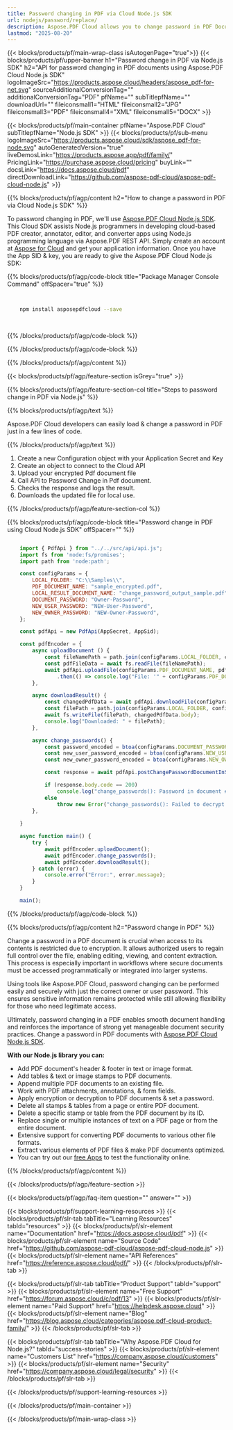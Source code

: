 ```yaml
---
title: Password changing in PDF via Cloud Node.js SDK 
url: nodejs/password/replace/
description: Aspose.PDF Cloud allows you to change password in PDF Document. Check the Node.js source code to change password in PDF file.
lastmod: "2025-08-20"
---
```


{{< blocks/products/pf/main-wrap-class isAutogenPage="true">}}
{{< blocks/products/pf/upper-banner h1="Password change in PDF via Node.js SDK" h2="API for password changing in PDF documents using Aspose.PDF Cloud Node.js SDK" logoImageSrc="https://products.aspose.cloud/headers/aspose_pdf-for-net.svg" sourceAdditionalConversionTag="" additionalConversionTag="PDF" pfName="" subTitlepfName="" downloadUrl="" fileiconsmall1="HTML" fileiconsmall2="JPG" fileiconsmall3="PDF" fileiconsmall4="XML" fileiconsmall5="DOCX" >}}

{{< blocks/products/pf/main-container pfName="Aspose.PDF Cloud" subTitlepfName="Node.js SDK" >}}
{{< blocks/products/pf/sub-menu logoImageSrc="https://products.aspose.cloud/sdk/aspose_pdf-for-node.svg"
autoGeneratedVersion="true"
liveDemosLink="https://products.aspose.app/pdf/family/" PricingLink="https://purchase.aspose.cloud/pricing" buyLink="" docsLink="https://docs.aspose.cloud/pdf"  directDownloadLink="https://github.com/aspose-pdf-cloud/aspose-pdf-cloud-node.js" >}}

{{% blocks/products/pf/agp/content h2="How to change a password in PDF via Cloud Node.js SDK" %}}

 To password changing in PDF, we'll use [Aspose.PDF Cloud Node.js SDK](https://products.aspose.cloud/pdf/nodejs/).
This Cloud SDK assists Node.js programmers in developing cloud-based PDF creator, annotator, editor, and converter apps using Node.js programming language via Aspose.PDF REST API. Simply create an account at [Aspose for Cloud](https://dashboard.aspose.cloud/#/apps) and get your application information. Once you have the App SID & key, you are ready to give the Aspose.PDF Cloud Node.js SDK:


{{% blocks/products/pf/agp/code-block title="Package Manager Console Command" offSpacer="true" %}}

```bash

     
    npm install asposepdfcloud --save
     
     

```

{{% /blocks/products/pf/agp/code-block %}}

{{% /blocks/products/pf/agp/code-block %}}

{{% /blocks/products/pf/agp/content %}}

{{< blocks/products/pf/agp/feature-section isGrey="true" >}}

{{% blocks/products/pf/agp/feature-section-col title="Steps to password change in PDF via Node.js" %}}

{{% blocks/products/pf/agp/text %}}

Aspose.PDF Cloud developers can easily load & change a password in PDF just in a few lines of code.

{{% /blocks/products/pf/agp/text %}}

1. Create a new Configuration object with your Application Secret and Key
1. Create an object to connect to the Cloud API
1. Upload your encrypted Pdf document file
1. Call API to Password Change in Pdf document.
1. Checks the response and logs the result.
1. Downloads the updated file for local use.

{{% /blocks/products/pf/agp/feature-section-col %}}

{{% blocks/products/pf/agp/code-block title="Password change in PDF using Cloud Node.js SDK" offSpacer="" %}}

```js

    import { PdfApi } from "../../src/api/api.js";
    import fs from 'node:fs/promises';
    import path from 'node:path';

    const configParams = {
        LOCAL_FOLDER: "C:\\Samples\\",
        PDF_DOCUMENT_NAME: "sample_encrypted.pdf",
        LOCAL_RESULT_DOCUMENT_NAME: "change_password_output_sample.pdf",
        DOCUMENT_PASSWORD: "Owner-Password",
        NEW_USER_PASSWORD: "NEW-User-Password",
        NEW_OWNER_PASSWORD: "NEW-Owner-Password",
    };

    const pdfApi = new PdfApi(AppSecret, AppSid);

    const pdfEncoder = {
        async uploadDocument () {
            const fileNamePath = path.join(configParams.LOCAL_FOLDER, configParams.PDF_DOCUMENT_NAME);
            const pdfFileData = await fs.readFile(fileNamePath);
            await pdfApi.uploadFile(configParams.PDF_DOCUMENT_NAME, pdfFileData)
                .then(() => console.log("File: '" + configParams.PDF_DOCUMENT_NAME +"' successfully uploaded."));
        },

        async downloadResult() {
            const changedPdfData = await pdfApi.downloadFile(configParams.PDF_DOCUMENT_NAME);
            const filePath = path.join(configParams.LOCAL_FOLDER, configParams.LOCAL_RESULT_DOCUMENT_NAME);
            await fs.writeFile(filePath, changedPdfData.body);
            console.log("Downloaded: " + filePath);
        },

        async change_passwords() {
            const password_encoded = btoa(configParams.DOCUMENT_PASSWORD);
            const new_user_password_encoded = btoa(configParams.NEW_USER_PASSWORD);
            const new_owner_password_encoded = btoa(configParams.NEW_OWNER_PASSWORD);

            const response = await pdfApi.postChangePasswordDocumentInStorage(configParams.PDF_DOCUMENT_NAME, password_encoded, new_user_password_encoded, new_owner_password_encoded);

            if (response.body.code == 200)
                console.log("change_passwords(): Password in document #'" + configParams.PDF_DOCUMENT_NAME + "' successfully changed.")
            else
                throw new Error("change_passwords(): Failed to decrypt document #'" + configParams.PDF_DOCUMENT_NAME + "'. Response code: {" + response.code + "}")
        },
    
    }

    async function main() {
        try {
            await pdfEncoder.uploadDocument();
            await pdfEncoder.change_passwords();
            await pdfEncoder.downloadResult();
        } catch (error) {
            console.error("Error:", error.message);
        }
    }

    main();

```

{{% /blocks/products/pf/agp/code-block %}}

{{% blocks/products/pf/agp/content h2="Password change in PDF" %}}

Change a password in a PDF document is crucial when access to its contents is restricted due to encryption. It allows authorized users to regain full control over the file, enabling editing, viewing, and content extraction. This process is especially important in workflows where secure documents must be accessed programmatically or integrated into larger systems.

Using tools like Aspose.PDF Cloud, password changing can be performed easily and securely with just the correct owner or user password. This ensures sensitive information remains protected while still allowing flexibility for those who need legitimate access.

Ultimately, password changing in a PDF enables smooth document handling and reinforces the importance of strong yet manageable document security practices.
Change a password in PDF documents with [Aspose.PDF Cloud Node.js SDK](https://products.aspose.cloud/pdf/nodejs/).

**With our Node.js library you can:**

+ Add PDF document's header & footer in text or image format.
+ Add tables & text or image stamps to PDF documents.
+ Append multiple PDF documents to an existing file.
+ Work with PDF attachments, annotations, & form fields.
+ Apply encryption or decryption to PDF documents & set a password.
+ Delete all stamps & tables from a page or entire PDF document.
+ Delete a specific stamp or table from the PDF document by its ID.
+ Replace single or multiple instances of text on a PDF page or from the entire document.
+ Extensive support for converting PDF documents to various other file formats.
+ Extract various elements of PDF files & make PDF documents optimized.
+ You can try out our [free Apps](https://products.aspose.app/pdf/family/) to test the functionality online.

{{% /blocks/products/pf/agp/content %}}

{{< /blocks/products/pf/agp/feature-section >}}

{{< blocks/products/pf/agp/faq-item question="" answer="" >}}

{{< blocks/products/pf/support-learning-resources >}}
{{< blocks/products/pf/slr-tab tabTitle="Learning Resources" tabId="resources" >}}
{{< blocks/products/pf/slr-element name="Documentation" href="https://docs.aspose.cloud/pdf" >}}
{{< blocks/products/pf/slr-element name="Source Code" href="https://github.com/aspose-pdf-cloud/aspose-pdf-cloud-node.js" >}}
{{< blocks/products/pf/slr-element name="API References" href="https://reference.aspose.cloud/pdf/" >}}
{{< /blocks/products/pf/slr-tab >}}

{{< blocks/products/pf/slr-tab tabTitle="Product Support" tabId="support" >}}
{{< blocks/products/pf/slr-element name="Free Support" href="https://forum.aspose.cloud/c/pdf/13" >}}
{{< blocks/products/pf/slr-element name="Paid Support" href="https://helpdesk.aspose.cloud" >}}
{{< blocks/products/pf/slr-element name="Blog" href="https://blog.aspose.cloud/categories/aspose.pdf-cloud-product-family/" >}}
{{< /blocks/products/pf/slr-tab >}}

{{< blocks/products/pf/slr-tab tabTitle="Why Aspose.PDF Cloud for Node.js?" tabId="success-stories" >}}
{{< blocks/products/pf/slr-element name="Customers List" href="https://company.aspose.cloud/customers" >}}
{{< blocks/products/pf/slr-element name="Security" href="https://company.aspose.cloud/legal/security" >}}
{{< /blocks/products/pf/slr-tab >}}

{{< /blocks/products/pf/support-learning-resources >}}

{{< /blocks/products/pf/main-container >}}

{{< /blocks/products/pf/main-wrap-class >}}



